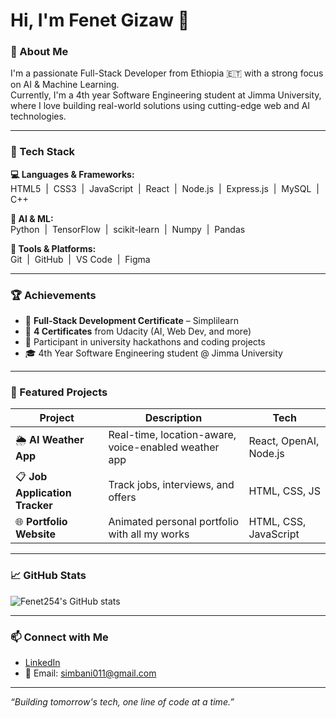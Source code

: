 # Hi, I'm Fenet Gizaw 👋

### 🌟 About Me
I'm a passionate Full-Stack Developer from Ethiopia 🇪🇹 with a strong focus on AI & Machine Learning.  
Currently, I'm a 4th year Software Engineering student at Jimma University, where I love building real-world solutions using cutting-edge web and AI technologies.

---

### 🚀 Tech Stack

**💻 Languages & Frameworks:**  
HTML5 &nbsp;|&nbsp; CSS3 &nbsp;|&nbsp; JavaScript &nbsp;|&nbsp; React &nbsp;|&nbsp; Node.js &nbsp;|&nbsp; Express.js &nbsp;|&nbsp; MySQL &nbsp;|&nbsp; C++

**🧠 AI & ML:**  
Python &nbsp;|&nbsp; TensorFlow &nbsp;|&nbsp; scikit-learn &nbsp;|&nbsp; Numpy &nbsp;|&nbsp; Pandas

**🔧 Tools & Platforms:**  
Git &nbsp;|&nbsp; GitHub &nbsp;|&nbsp; VS Code &nbsp;|&nbsp; Figma

---

### 🏆 Achievements
- 🥇 **Full-Stack Development Certificate** – Simplilearn  
- 📜 **4 Certificates** from Udacity (AI, Web Dev, and more)  
- 🧠 Participant in university hackathons and coding projects  
- 🎓 4th Year Software Engineering student @ Jimma University

---

### 💼 Featured Projects

| Project                  | Description                                             | Tech                    |
|--------------------------|---------------------------------------------------------|-------------------------|
| 🌦️ **AI Weather App**    | Real-time, location-aware, voice-enabled weather app    | React, OpenAI, Node.js  |
| 📋 **Job Application Tracker** | Track jobs, interviews, and offers              | HTML, CSS, JS           |
| 🌐 **Portfolio Website**  | Animated personal portfolio with all my works          | HTML, CSS, JavaScript   |

---

### 📈 GitHub Stats

![Fenet254's GitHub stats](https://github-readme-stats.vercel.app/api?username=Fenet254&show_icons=true&theme=radical)

---

### 📫 Connect with Me

- [LinkedIn](#) <!-- Add your actual LinkedIn URL here -->
- 📧 Email: simbani011@gmail.com

---

*“Building tomorrow's tech, one line of code at a time.”*
